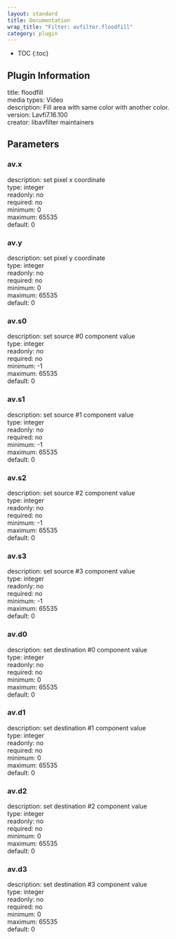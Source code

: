 ```yaml
---
layout: standard
title: Documentation
wrap_title: "Filter: avfilter.floodfill"
category: plugin
---
```

* TOC
{:toc}

## Plugin Information

title: floodfill  
media types:
Video  
description: Fill area with same color with another color.  
version: Lavfi7.16.100  
creator: libavfilter maintainers  

## Parameters

### av.x

  
description:
set pixel x coordinate  
type: integer  
readonly: no  
required: no  
minimum: 0  
maximum: 65535  
default: 0  

### av.y

  
description:
set pixel y coordinate  
type: integer  
readonly: no  
required: no  
minimum: 0  
maximum: 65535  
default: 0  

### av.s0

  
description:
set source #0 component value  
type: integer  
readonly: no  
required: no  
minimum: -1  
maximum: 65535  
default: 0  

### av.s1

  
description:
set source #1 component value  
type: integer  
readonly: no  
required: no  
minimum: -1  
maximum: 65535  
default: 0  

### av.s2

  
description:
set source #2 component value  
type: integer  
readonly: no  
required: no  
minimum: -1  
maximum: 65535  
default: 0  

### av.s3

  
description:
set source #3 component value  
type: integer  
readonly: no  
required: no  
minimum: -1  
maximum: 65535  
default: 0  

### av.d0

  
description:
set destination #0 component value  
type: integer  
readonly: no  
required: no  
minimum: 0  
maximum: 65535  
default: 0  

### av.d1

  
description:
set destination #1 component value  
type: integer  
readonly: no  
required: no  
minimum: 0  
maximum: 65535  
default: 0  

### av.d2

  
description:
set destination #2 component value  
type: integer  
readonly: no  
required: no  
minimum: 0  
maximum: 65535  
default: 0  

### av.d3

  
description:
set destination #3 component value  
type: integer  
readonly: no  
required: no  
minimum: 0  
maximum: 65535  
default: 0  

